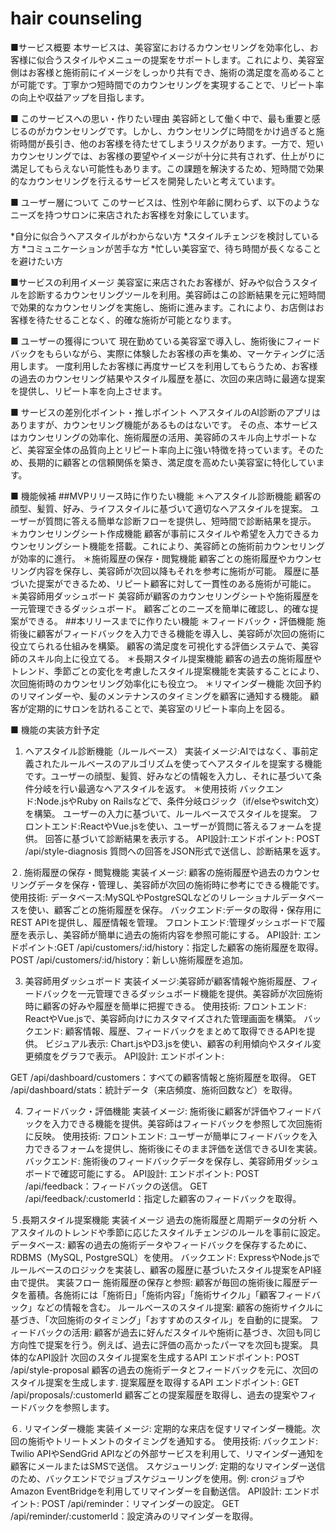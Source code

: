 # hair counseling
■サービス概要
本サービスは、美容室におけるカウンセリングを効率化し、お客様に似合うスタイルやメニューの提案をサポートします。これにより、美容室側はお客様と施術前にイメージをしっかり共有でき、施術の満足度を高めることが可能です。丁寧かつ短時間でのカウンセリングを実現することで、リピート率の向上や収益アップを目指します。

■ このサービスへの思い・作りたい理由
美容師として働く中で、最も重要と感じるのがカウンセリングです。しかし、カウンセリングに時間をかけ過ぎると施術時間が長引き、他のお客様を待たせてしまうリスクがあります。一方で、短いカウンセリングでは、お客様の要望やイメージが十分に共有されず、仕上がりに満足してもらえない可能性もあります。この課題を解決するため、短時間で効果的なカウンセリングを行えるサービスを開発したいと考えています。

■ ユーザー層について
このサービスは、性別や年齢に関わらず、以下のようなニーズを持つサロンに来店されたお客様を対象にしています。

*自分に似合うヘアスタイルがわからない方
*スタイルチェンジを検討している方
*コミュニケーションが苦手な方
*忙しい美容室で、待ち時間が長くなることを避けたい方

■サービスの利用イメージ
美容室に来店されたお客様が、好みや似合うスタイルを診断するカウンセリングツールを利用。美容師はこの診断結果を元に短時間で効果的なカウンセリングを実施し、施術に進みます。これにより、お店側はお客様を待たせることなく、的確な施術が可能となります。

■ ユーザーの獲得について
現在勤めている美容室で導入し、施術後にフィードバックをもらいながら、実際に体験したお客様の声を集め、マーケティングに活用します。
一度利用したお客様に再度サービスを利用してもらうため、お客様の過去のカウンセリング結果やスタイル履歴を基に、次回の来店時に最適な提案を提供し、リピート率を向上させます。


■ サービスの差別化ポイント・推しポイント
ヘアスタイルのAI診断のアプリはありますが、カウンセリング機能があるものはないです。
その点、本サービスはカウンセリングの効率化、施術履歴の活用、美容師のスキル向上サポートなど、美容室全体の品質向上とリピート率向上に強い特徴を持っています。そのため、長期的に顧客との信頼関係を築き、満足度を高めたい美容室に特化しています。

■ 機能候補
##MVPリリース時に作りたい機能
＊ヘアスタイル診断機能
顧客の顔型、髪質、好み、ライフスタイルに基づいて適切なヘアスタイルを提案。
ユーザーが質問に答える簡単な診断フローを提供し、短時間で診断結果を提示。
＊カウンセリングシート作成機能
顧客が事前にスタイルや希望を入力できるカウンセリングシート機能を搭載。これにより、美容師との施術前カウンセリングが効率的に進行。
＊施術履歴の保存・閲覧機能
顧客ごとの施術履歴やカウンセリング内容を保存し、美容師が次回以降もそれを参考に施術が可能。
履歴に基づいた提案ができるため、リピート顧客に対して一貫性のある施術が可能に。
＊美容師用ダッシュボード
美容師が顧客のカウンセリングシートや施術履歴を一元管理できるダッシュボード。
顧客ごとのニーズを簡単に確認し、的確な提案ができる。
##本リリースまでに作りたい機能
＊フィードバック・評価機能
施術後に顧客がフィードバックを入力できる機能を導入し、美容師が次回の施術に役立てられる仕組みを構築。
顧客の満足度を可視化する評価システムで、美容師のスキル向上に役立てる。
＊長期スタイル提案機能
顧客の過去の施術履歴やトレンド、季節ごとの変化を考慮したスタイル提案機能を実装することにより、次回施術時のカウンセリング効率化にも役立つ。
＊リマインダー機能
次回予約のリマインダーや、髪のメンテナンスのタイミングを顧客に通知する機能。
顧客が定期的にサロンを訪れることで、美容室のリピート率向上を図る。

■ 機能の実装方針予定
1. ヘアスタイル診断機能（ルールベース）
実装イメージ:AIではなく、事前定義されたルールベースのアルゴリズムを使ってヘアスタイルを提案する機能です。ユーザーの顔型、髪質、好みなどの情報を入力し、それに基づいて条件分岐を行い最適なヘアスタイルを返す。
＊使用技術
バックエンド:Node.jsやRuby on Railsなどで、条件分岐ロジック（if/elseやswitch文）を構築。
ユーザーの入力に基づいて、ルールベースでスタイルを提案。
フロントエンド:ReactやVue.jsを使い、ユーザーが質問に答えるフォームを提供。
回答に基づいて診断結果を表示する。
API設計:エンドポイント: POST /api/style-diagnosis
質問への回答をJSON形式で送信し、診断結果を返す。

２. 施術履歴の保存・閲覧機能
実装イメージ:
顧客の施術履歴や過去のカウンセリングデータを保存・管理し、美容師が次回の施術時に参考にできる機能です。
使用技術:
データベース:MySQLやPostgreSQLなどのリレーショナルデータベースを使い、顧客ごとの施術履歴を保存。
バックエンド:データの取得・保存用にREST APIを提供し、履歴情報を管理。
フロントエンド:管理ダッシュボードで履歴を表示し、美容師が簡単に過去の施術内容を参照可能にする。
API設計:
エンドポイント:GET /api/customers/:id/history：指定した顧客の施術履歴を取得。
POST /api/customers/:id/history：新しい施術履歴を追加。

3. 美容師用ダッシュボード
実装イメージ:美容師が顧客情報や施術履歴、フィードバックを一元管理できるダッシュボード機能を提供。美容師が次回施術時に顧客の好みや履歴を簡単に把握できる。
使用技術:
フロントエンド:
ReactやVue.jsで、美容師向けにカスタマイズされた管理画面を構築。
バックエンド:
顧客情報、履歴、フィードバックをまとめて取得できるAPIを提供。
ビジュアル表示:
Chart.jsやD3.jsを使い、顧客の利用傾向やスタイル変更頻度をグラフで表示。
API設計:
エンドポイント:

GET /api/dashboard/customers：すべての顧客情報と施術履歴を取得。
GET /api/dashboard/stats：統計データ（来店頻度、施術回数など）を取得。

4. フィードバック・評価機能
実装イメージ:
施術後に顧客が評価やフィードバックを入力できる機能を提供。美容師はフィードバックを参照して次回施術に反映。
使用技術:
フロントエンド:
ユーザーが簡単にフィードバックを入力できるフォームを提供し、施術後にそのまま評価を送信できるUIを実装。
バックエンド:
施術後のフィードバックデータを保存し、美容師用ダッシュボードで確認可能にする。
API設計:
エンドポイント:
POST /api/feedback：フィードバックの送信。
GET /api/feedback/:customerId：指定した顧客のフィードバックを取得。

５.長期スタイル提案機能
実装イメージ
過去の施術履歴と周期データの分析
ヘアスタイルのトレンドや季節に応じたスタイルチェンジのルールを事前に設定。
データベース: 顧客の過去の施術データやフィードバックを保存するために、RDBMS（MySQL, PostgreSQL）を使用。
バックエンド: ExpressやNode.jsでルールベースのロジックを実装し、顧客の履歴に基づいたスタイル提案をAPI経由で提供。
実装フロー
施術履歴の保存と参照:
顧客が毎回の施術後に履歴データを蓄積。各施術には「施術日」「施術内容」「施術サイクル」「顧客フィードバック」などの情報を含む。
ルールベースのスタイル提案:
顧客の施術サイクルに基づき、「次回施術のタイミング」「おすすめのスタイル」を自動的に提案。
フィードバックの活用:
顧客が過去に好んだスタイルや施術に基づき、次回も同じ方向性で提案を行う。例えば、過去に評価の高かったパーマを次回も提案。
具体的なAPI設計
次回のスタイル提案を生成するAPI
エンドポイント: POST /api/style-proposal
顧客の過去の施術データとフィードバックを元に、次回のスタイル提案を生成します.
提案履歴を取得するAPI
エンドポイント: GET /api/proposals/:customerId
顧客ごとの提案履歴を取得し、過去の提案やフィードバックを参照します。

６. リマインダー機能
実装イメージ:
定期的な来店を促すリマインダー機能。次回の施術やトリートメントのタイミングを通知する。
使用技術:
バックエンド:
Twilio APIやSendGrid APIなどの外部サービスを利用して、リマインダー通知を顧客にメールまたはSMSで送信。
スケジューリング:
定期的なリマインダー送信のため、バックエンドでジョブスケジューリングを使用。例: cronジョブやAmazon EventBridgeを利用してリマインダーを自動送信。
API設計:
エンドポイント:
POST /api/reminder：リマインダーの設定。
GET /api/reminder/:customerId：設定済みのリマインダーを取得。

